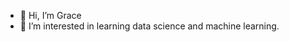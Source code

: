 - 👋 Hi, I’m Grace
- 👀 I’m interested in learning data science and machine learning.




<!---
gracetaylor07/gracetaylor07 is a ✨ special ✨ repository because its `README.md` (this file) appears on your GitHub profile.
You can click the Preview link to take a look at your changes.
--->
